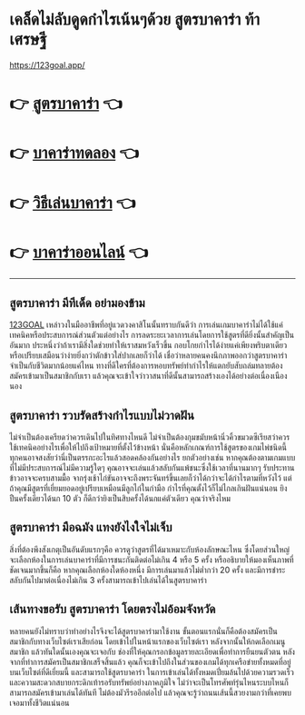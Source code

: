 # เคล็ดไม่ลับดูดกำไรเน้นๆด้วย สูตรบาคาร่า ท้าเศรษฐี      
https://123goal.app/
# 👉      [สูตรบาคาร่า](https://123goal.app/) 👈
# 👉      [บาคาร่าทดลอง](https://123goal.app) 👈
# 👉     [วิธีเล่นบาคาร่า](https://123goal.app/)  👈
# 👉     [บาคาร่าออนไลน์](https://123goal.app)  👈
------------------------------------------------
## สูตรบาคาร่า มีทีเด็ด อย่ามองข้าม
<a href="https://123goal.app/">123GOAL</a> เหล่าวงในมืออาชีพที่อยู่แวดวงคาสิโนนั้นทราบกันดีว่า การเล่นเกมบาคาร่าไม่ได้ใช้แค่เทคนิคหรือประสบการณ์ส่วนตัวแต่อย่างไร การลดระยะเวลาการเล่นโดยการใช้สูตรที่ดียิ่งนั้นสำคัญเป็นอันมาก ประหนึ่งว่าถ้าเรามีสิ่งใดช่วยทำให้เราสมหวังเร็วขึ้น กอบโกยกำไรได้ง่ายแค่เพียงพริบตาเดียว หรือเปรียบเสมือนว่าง่ายยิ่งกว่าตักข้าวใส่ปากเลยก็ว่าได้ เชื่อว่าหลายคนคงนึกภาพออกว่าสูตรบาคาร่าจำเป็นกับชีวิตมากน้อยแค่ไหน ทางที่ดีใครที่ต้องการหอบทรัพย์ทำกำไรให้แตกยับสับถล่มทลายต้องสมัครเข้ามาเป็นสมาชิกกับเรา แล้วคุณจะเข้าใจว่าวาสนาที่ดีนั้นสามารถสร้างเองได้อย่างต่อเนื่องเนืองนอง

## สูตรบาคาร่า รวบรัดสร้างกำไรแบบไม่วาดฝัน
ไม่จำเป็นต้องเครียดว่าควรเดินไปในทิศทางไหนดี ไม่จำเป็นต้องกุมขมับหน้านิ่วคิ้วขมวดซีเรียสว่าควรใช้เทคนิคอย่างไรเพื่อให้ไปถึงเป้าหมายที่ตั้งไว้ข้างหน้า นั่นคือหลักเกณฑ์การใช้สูตรของเกมไพ่ชนิดนี้ ทุกคนอาจสงสัยว่านี่เป็นตรรกะอะไรแล้วสอดคล้องกันอย่างไร ยกตัวอย่างเช่น หากคุณต้องตามเกมแบบที่ไม่มีประสบการณ์ไม่มีความรู้ใดๆ คุณอาจจะเล่นแล้วสลับกันแพ้ชนะซึ่งใช้เวลาที่นานมากๆ รับประทานข้าวอาจจะครบสามมื้อ จากรุ่งเช้าไก่ขันอาจจะถึงพระจันทร์ขึ้นเลยก็ว่าได้กว่าจะได้กำไรตามที่หวังไว้ แต่ถ้าคุณมีสูตรที่เยี่ยมยอดอยู่เปรียบเหมือนมีลูกไก่ในกำมือ กำไรที่คุณตั้งไว้ก็ไม่ไกลเกินฝันแน่นอน ยิงปืนครั้งเดียวได้นก 10 ตัว ก็ดีกว่ายิงเป็นสิบครั้งได้นกแค่ตัวเดียว คุณว่าจริงไหม

## สูตรบาคาร่า มือฉมัง แทงยังไงใจไม่เจ็บ
สิ่งที่ต้องพึงสังเกตุเป็นอันดับแรกๆคือ ควรดูว่าสูตรที่ได้มาเหมาะกับห้องลักษณะไหน ซึ่งโดยส่วนใหญ่จะเลือกห้องในการเล่นบาคาร่าที่มีการชนะกันติดต่อไม่เกิน 4 หรือ 5 ครั้ง หรืออธิบายให้มองเห็นภาพที่ชัดเจนมากขึ้นก็คือ หากคุณเลือกห้องใดห้องหนึ่ง มีการเล่นมาแล้วไม่ต่ำกว่า  20 ครั้ง และมีการชำระสลับกันไปมาต่อเนื่องไม่เกิน 3 ครั้งสามารถเข้าไปเล่นได้ในสูตรบาคาร่า
## เส้นทางขอรับ สูตรบาคาร่า โดยตรงไม่อ้อมจังหวัด
หลายคนยังไม่ทราบว่าทำอย่างไรจึงจะได้สูตรบาคาร่ามาใช้งาน ขั้นตอนแรกนั่นก็คือต้องสมัครเป็นสมาชิกกับทางเว็บไซต์เราเสียก่อน โดยเข้าไปในหน้าแรกของเว็บไซต์เรา หลังจากนั้นให้กดเลือกเมนูสมาชิก แล้วทันใดนั้นเองคุณจะเจอกับ ช่องที่ให้คุณกรอกข้อมูลรายละเอียดเพื่อทำการยืนยนตัวตน หลังจากที่ทำการสมัครเป็นสมาชิกเสร็จสิ้นแล้ว คุณก็จะเข้าไปถึงในส่วนของเกมได้ทุกเครือข่ายทั้งหมดที่อยู่บนเว็บไซต์ที่ดีเยี่ยมนี้ และสามารถใช้สูตรบาคาร่า ในการเข้าเล่นได้ทั้งหมดเปี่ยมล้นไปด้วยความรวดเร็วและความสะดวกสบายกระดิกเท้ารอรับทรัพย์อย่างภาคภูมิใจ ไม่ว่าจะเป็นโทรศัพท์รุ่นไหนระบบไหนก็สามารถสมัครเข้ามาเล่นได้ทันที ไม่ต้องมัวรีรออีกต่อไป แล้วคุณจะรู้ว่าถนนเส้นนี้สวยงามกว่าที่เคยพบเจอมาทั้งชีวิตแน่นอน
